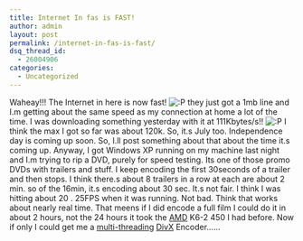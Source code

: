 ```yaml
---
title: Internet In fas is FAST!
author: admin
layout: post
permalink: /internet-in-fas-is-fast/
dsq_thread_id:
  - 26004906
categories:
  - Uncategorized
---
```

Waheay!!! The Internet in here is now fast! <img src="http://blog.lotas-smartman.net/wp-includes/images/smilies/icon_razz.gif" alt=":P" class="wp-smiley" /> they just got a 1mb line and I.m getting about the same speed as my connection at home a lot of the time. I was downloading something yesterday with it at 111Kbytes/s!! <img src="http://blog.lotas-smartman.net/wp-includes/images/smilies/icon_razz.gif" alt=":P" class="wp-smiley" /> I think the max I got so far was about 120k. So, it.s July too. Independence day is coming up soon. So, I.ll post something about that about the time it.s coming up. Anyway, I got Windows XP running on my machine last night and I.m trying to rip a DVD, purely for speed testing. Its one of those promo DVDs with trailers and stuff. I keep encoding the first 30seconds of a trailer and then stops. I think there.s about 8 trailers in a row at each are about 2 min. so of the 16min, it.s encoding about 30 sec. It.s not fair. I think I was hitting about 20 . 25FPS when it was running. Not bad. Think that works about nearly real time. That meens if I did encode a full film I could do it in about 2 hours, not the 24 hours it took the [AMD][1] K6-2 450 I had before. Now if only I could get me a [multi-threading][2] [DivX][3] Encoder&#8230;&#8230;

 [1]: http://www.amd.com
 [2]: http://www.lotas-smartman.net/phpwiki/index.php?pagename=multi-threading
 [3]: http://www.divx.com